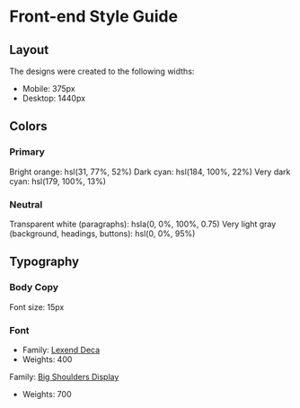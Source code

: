 # Front-end Style Guide

## Layout

The designs were created to the following widths:

- Mobile: 375px
- Desktop: 1440px

## Colors

### Primary

Bright orange: hsl(31, 77%, 52%)
Dark cyan: hsl(184, 100%, 22%)
Very dark cyan: hsl(179, 100%, 13%)

### Neutral

Transparent white (paragraphs): hsla(0, 0%, 100%, 0.75)
Very light gray (background, headings, buttons): hsl(0, 0%, 95%)

## Typography

### Body Copy

 Font size: 15px

### Font

- Family: [Lexend Deca](https://fonts.google.com/specimen/Lexend+Deca)
- Weights: 400

 Family: [Big Shoulders Display](https://fonts.google.com/specimen/Big+Shoulders+Display)
- Weights: 700
